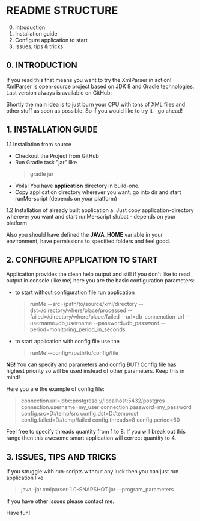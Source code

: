 # README STRUCTURE
0. Introduction
1. Installation guide
2. Configure application to start
3. Issues, tips & tricks 


## 0. INTRODUCTION
If you read this that means you want to try the XmlParser in action!
XmlParser is open-source project based on JDK 8 and Gradle technologies.
Last version always is available on GitHub: 

Shortly the main idea is to just burn your CPU with tons of XML files and other stuff as soon as possible.
So if you would like to try it - go ahead!

## 1. INSTALLATION GUIDE
1.1 Installation from source
* Checkout the Project from GitHub
* Run Gradle task "jar" like 
  > gradle jar
* Voila! You have **application** directory in build-one.
* Copy application directory wherever you want, go into dir and start runMe-script (depends on your platform)

1.2 Installation of already built application
a. Just copy application-directory wherever you want and start runMe-script sh/bat - depends on your platform

Also you should have defined the **JAVA_HOME** variable in your environment, have permissions to specified folders and feel good.

## 2. CONFIGURE APPLICATION TO START
Application provides the clean help output and still if you don't like to read output in console (like me) 
here you are the basic configuration parameters:

- to start without configuration file run application
  > runMe --src=/path/to/source/xml/directory --dst=/directory/where/place/processed --failed=/directory/where/place/failed --url=db_connenction_url --username=db_username --password=db_password --period=monitoring_period_in_seconds

- to start application with config file use the 
  > runMe --config=/path/to/config/file

**NB!** You can specify and parameters and config BUT! Config file has highest priority so will be used instead of other parameters. Keep this in mind!

 Here you are the example of config file:
>connection.url=jdbc:postgresql://localhost:5432/postgres
connection.username=my_user
connection.password=my_password
config.src=D:/temp/src
config.dst=D:/temp/dst
config.failed=D:/temp/failed
config.threads=8
config.period=60

Feel free to specify threads quantity from 1 to 8. If you will break out this range then this awesome smart application will correct quantity to 4.


## 3. ISSUES, TIPS AND TRICKS 
If you struggle with run-scripts without any luck then you can just run application like
> java -jar xmlparser-1.0-SNAPSHOT.jar --program_parameters

If you have other issues please contact me.

Have fun!


